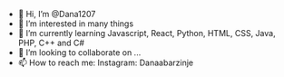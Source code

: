 - 👋 Hi, I’m @Dana1207
- 👀 I’m interested in many things
- 🌱 I’m currently learning Javascript, React, Python, HTML, CSS, Java, PHP, C++ and C# 
- 💞️ I’m looking to collaborate on ...
- 📫 How to reach me:
Instagram: Danaabarzinje

<!---
Dana1207/Dana1207 is a ✨ special ✨ repository because its `README.md` (this file) appears on your GitHub profile.
You can click the Preview link to take a look at your changes.
--->
